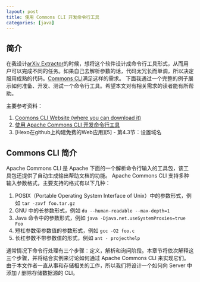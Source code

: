 ```yaml
---
layout: post
title: 使用 Commons CLI 开发命令行工具
categories: [java]
---
```


## 简介

在我设计[arXiv Extractor](https://github.com/nju-cs-quark/arxiv-manager)的时候，想将这个软件设计成命令行工具形式，从而用户可以完成不同的任务。如果自己去解析参数的话，代码太冗长而单调，所以决定服用成熟的代码。[Commons CLI][1]满足这样的需求。
下面我通过一个完整的例子展示如何准备、开发、测试一个命令行工具。希望本文对有相关需求的读者能有所帮助。

主要参考资料：
1. [Coomons CLI Website (where you can download it)][1]
2. [使用 Apache Commons CLI 开发命令行工具][2]
3. [Hexo在github上构建免费的Web应用][5] - 第4.3节：设置域名

## Commons CLI 简介

Apache Commons CLI 是 Apache 下面的一个解析命令行输入的工具包，该工具包还提供了自动生成输出帮助文档的功能。
Apache Commons CLI 支持多种输入参数格式，主要支持的格式有以下几种：
1. POSIX（Portable Operating System Interface of Unix）中的参数形式，例如 `tar -zxvf foo.tar.gz`
2. GNU 中的长参数形式，例如 `du --human-readable --max-depth=1`
3. Java 命令中的参数形式，例如 `java -Djava.net.useSystemProxies=true Foo`
4. 短杠参数带参数值的参数形式，例如 `gcc -O2 foo.c`
5. 长杠参数不带参数值的形式，例如 `ant - projecthelp`

通常情况下命令行处理有三个步骤：定义，解析和询问阶段。本章节将依次解释这三个步骤，并将结合实例来讨论如何通过 Apache Commons CLI 来实现它们。由于本文作者一直从事和存储相关的工作，所以我们将设计一个如何向 Server 中添加 / 删除存储数据源的 CLI。

[1]: https://commons.apache.org/proper/commons-cli/
[2]: https://www.ibm.com/developerworks/cn/java/j-lo-commonscli/
